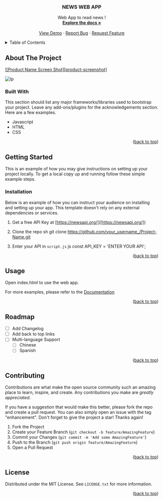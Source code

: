 <!-- Improved compatibility of back to top link: See: https://github.com/othneildrew/Best-README-Template/pull/73 -->
<a name="readme-top"></a>
<!--
* Thanks for checking out the Best-README-Template. If you have a suggestion
* that would make this better, please fork the repo and create a pull request
* or simply open an issue with the tag "enhancement".
* Don't forget to give the project a star!
* Thanks again! Now go create something AMAZING! :D
-->



<!-- PROJECT SHIELDS -->
<!--
* I'm using markdown "reference style" links for readability.
* Reference links are enclosed in brackets [ ] instead of parentheses ( ).
* See the bottom of this document for the declaration of the reference variables
* for contributors-url, forks-url, etc. This is an optional, concise syntax you may use.
* https://www.markdownguide.org/basic-syntax/#reference-style-links
-->

<!-- PROJECT LOGO -->
<br />
  <h3 align="center">NEWS WEB APP</h3>

  <p align="center">
    Web App to read news !
    <br />
    <a href="https://github.com/othneildrew/Best-README-Template"><strong>Explore the docs »</strong></a>
    <br />
    <br />
    <a href="https://github.com/othneildrew/Best-README-Template">View Demo</a>
    ·
    <a href="https://github.com/othneildrew/Best-README-Template/issues">Report Bug</a>
    ·
    <a href="https://github.com/othneildrew/Best-README-Template/issues">Request Feature</a>
  </p>
</div>



<!-- TABLE OF CONTENTS -->
<details>
  <summary>Table of Contents</summary>
  <ol>
    <li>
      <a href="#about-the-project">About The Project</a>
      <ul>
        <li><a href="#built-with">Built With</a></li>
      </ul>
    </li>
    <li>
      <a href="#getting-started">Getting Started</a>
      <ul>
        <li><a href="#prerequisites">Prerequisites</a></li>
        <li><a href="#installation">Installation</a></li>
      </ul>
    </li>
    <li><a href="#usage">Usage</a></li>
    <li><a href="#roadmap">Roadmap</a></li>
    <li><a href="#contributing">Contributing</a></li>
    <li><a href="#license">License</a></li>
    <li><a href="#contact">Contact</a></li>
    <li><a href="#acknowledgments">Acknowledgments</a></li>
  </ol>
</details>



<!-- ABOUT THE PROJECT -->
## About The Project

[![Product Name Screen Shot][product-screenshot]](https://example.com)

![lp](https://github.com/adityaRajGit/News_webapp/assets/72968234/f190f6e5-caa1-4a4d-a74f-ca261d3092b1)



### Built With

This section should list any major frameworks/libraries used to bootstrap your project. Leave any add-ons/plugins for the acknowledgements section. Here are a few examples.

* Javascript
* HTML
* CSS
<p align="right">(<a href="#readme-top">back to top</a>)</p>



<!-- GETTING STARTED -->
## Getting Started

This is an example of how you may give instructions on setting up your project locally.
To get a local copy up and running follow these simple example steps.


### Installation

Below is an example of how you can instruct your audience on installing and setting up your app. This template doesn't rely on any external dependencies or services.

1. Get a free API Key at [https://newsapi.org/]([https://newsapi.org/])
2. Clone the repo
   sh
   git clone https://github.com/your_username_/Project-Name.git
   
3. Enter your API in `script.js`
   js
   const API_KEY = 'ENTER YOUR API';
   

<p align="right">(<a href="#readme-top">back to top</a>)</p>



<!-- USAGE EXAMPLES -->
## Usage

Open index.html to use the web app.

For more examples, please refer to the [Documentation](https://example.com)

<p align="right">(<a href="#readme-top">back to top</a>)</p>



<!-- ROADMAP -->
## Roadmap

- [ ] Add Changelog
- [ ] Add back to top links
- [ ] Multi-language Support
    - [ ] Chinese
    - [ ] Spanish

<p align="right">(<a href="#readme-top">back to top</a>)</p>



<!-- CONTRIBUTING -->
## Contributing

Contributions are what make the open source community such an amazing place to learn, inspire, and create. Any contributions you make are *greatly appreciated*.

If you have a suggestion that would make this better, please fork the repo and create a pull request. You can also simply open an issue with the tag "enhancement".
Don't forget to give the project a star! Thanks again!

1. Fork the Project
2. Create your Feature Branch (`git checkout -b feature/AmazingFeature`)
3. Commit your Changes (`git commit -m 'Add some AmazingFeature'`)
4. Push to the Branch (`git push origin feature/AmazingFeature`)
5. Open a Pull Request

<p align="right">(<a href="#readme-top">back to top</a>)</p>



<!-- LICENSE -->
## License

Distributed under the MIT License. See `LICENSE.txt` for more information.

<p align="right">(<a href="#readme-top">back to top</a>)</p
